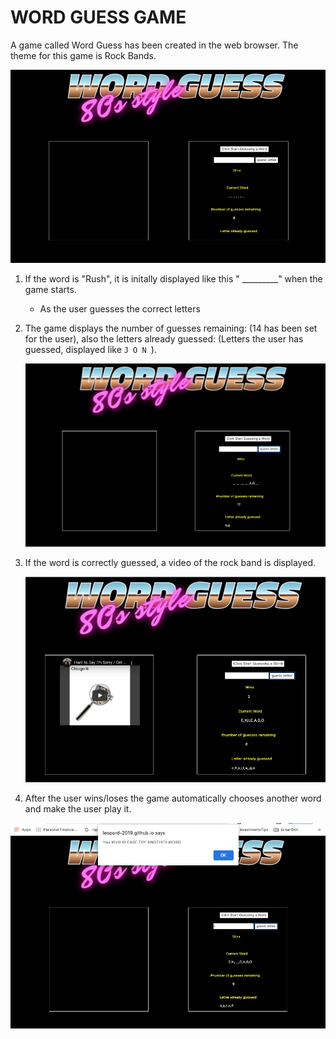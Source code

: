 # WORD GUESS GAME #

A game called Word Guess has been created in the web browser.  The theme for this game is Rock Bands.

![](assets/images/WordGuess1.png)


1. If the word is "Rush", it is initally displayed like this " _________" when the game starts.

   * As the user guesses the correct letters
  

2. The game displays the number of guesses remaining: (14 has been set for the user), also the letters already 
   guessed: (Letters the user has guessed, displayed like `J O N `).
   
   ![](assets/images/WordGuess2.png)
   
3. If the word is correctly guessed, a video of the rock band is displayed.

   ![](assets/images/WordGuess4.png)

3. After the user wins/loses the game automatically chooses another word and make the user play it.

![](assets/images/WordGuess3.png)
